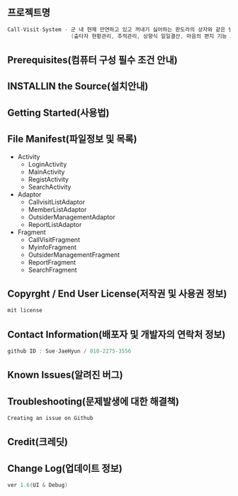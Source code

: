 ## 프로젝트명
```c
Call-Visit-System - 군 내 현재 만연하고 있고 꺼내기 싫어하는 판도라의 상자와 같은 병력관리 문제점을 보완하는 기능들을 가진 병력관리 서비스앱
                    (출타자 현황관리, 추적관리, 상향식 일일결산, 마음의 편지 기능 보유)
```
## Prerequisites(컴퓨터 구성 필수 조건 안내)

## INSTALLIN the Source(설치안내)

## Getting Started(사용법)

## File Manifest(파일정보 및 목록)

* Activity
  * LoginActivity
  * MainActivity
  * RegistActivity
  * SearchActivity
* Adaptor
  * CallvisitListAdaptor
  * MemberListAdaptor
  * OutsiderManagementAdaptor
  * ReportListAdaptor
* Fragment
  * CallVisitFragment
  * MyinfoFragment
  * OutsiderManagementFragment
  * ReportFragment
  * SearchFragment
  
## Copyrght / End User License(저작권 및 사용권 정보)
```c
mit license
```
## Contact Information(배포자 및 개발자의 연락처 정보)
```c
github ID : Sue-JaeHyun / 010-2275-3556
```
## Known Issues(알려진 버그)

## Troubleshooting(문제발생에 대한 해결책)
```c
Creating an issue on Github
```
## Credit(크레딧)

## Change Log(업데이트 정보)
```c
ver 1.6(UI & Debug)
```
